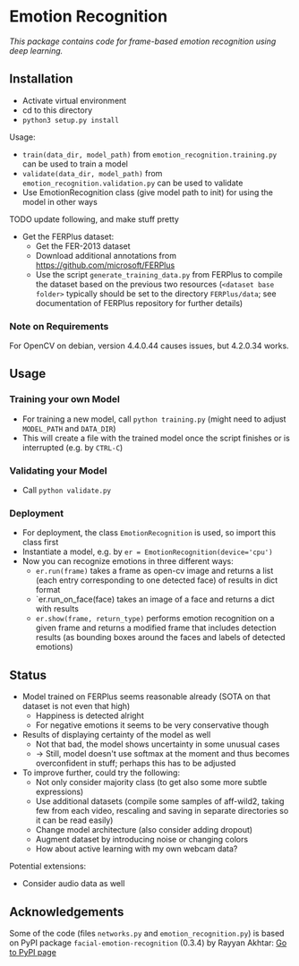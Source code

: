 # Emotion Recognition

_This package contains code for frame-based emotion recognition using deep learning._


## Installation

- Activate virtual environment
- cd to this directory
- `python3 setup.py install`

Usage:

- `train(data_dir, model_path)` from `emotion_recognition.training.py` can be used to train a model
- `validate(data_dir, model_path)` from `emotion_recognition.validation.py` can be used to validate
- Use EmotionRecognition class (give model path to init) for using the model in other ways

TODO update following, and make stuff pretty

- Get the FERPlus dataset:
    - Get the FER-2013 dataset
    - Download additional annotations from https://github.com/microsoft/FERPlus
    - Use the script `generate_training_data.py` from FERPlus to compile the dataset based on the previous two resources
        (`<dataset base folder>` typically should be set to the directory `FERPlus/data`;
         see documentation of FERPlus repository for further details)


### Note on Requirements

For OpenCV on debian, version 4.4.0.44 causes issues, but 4.2.0.34 works.



## Usage

### Training your own Model

- For training a new model, call `python training.py` (might need to adjust `MODEL_PATH` and `DATA_DIR`)
- This will create a file with the trained model once the script finishes or is interrupted (e.g. by `CTRL-C`)


### Validating your Model

- Call `python validate.py`


### Deployment

- For deployment, the class `EmotionRecognition` is used, so import this class first
- Instantiate a model, e.g. by `er = EmotionRecognition(device='cpu')`
- Now you can recognize emotions in three different ways:
    - `er.run(frame)` takes a frame as open-cv image and returns a list (each entry corresponding to one detected face) of results in dict format
    - `er.run_on_face(face) takes an image of a face and returns a dict with results
    - `er.show(frame, return_type)` performs emotion recognition on a given frame and returns a modified frame that includes detection results (as bounding boxes around the faces and labels of detected emotions)


## Status

- Model trained on FERPlus seems reasonable already (SOTA on that dataset is not even that high)
    - Happiness is detected alright
    - For negative emotions it seems to be very conservative though
- Results of displaying certainty of the model as well
    - Not that bad, the model shows uncertainty in some unusual cases
    - -> Still, model doesn't use softmax at the moment and thus becomes overconfident in stuff; perhaps this has to be adjusted
- To improve further, could try the following:
    - Not only consider majority class (to get also some more subtle expressions)
    - Use additional datasets (compile some samples of aff-wild2, taking few from each video, rescaling and saving in separate directories so it can be read easily)
    - Change model architecture (also consider adding dropout)
    - Augment dataset by introducing noise or changing colors
    - How about active learning with my own webcam data?

Potential extensions:

- Consider audio data as well


## Acknowledgements

Some of the code (files `networks.py` and `emotion_recognition.py`) is based on PyPI package `facial-emotion-recognition` (0.3.4) by Rayyan Akhtar: [Go to PyPI page](https://pypi.org/project/facial-emotion-recognition/)
